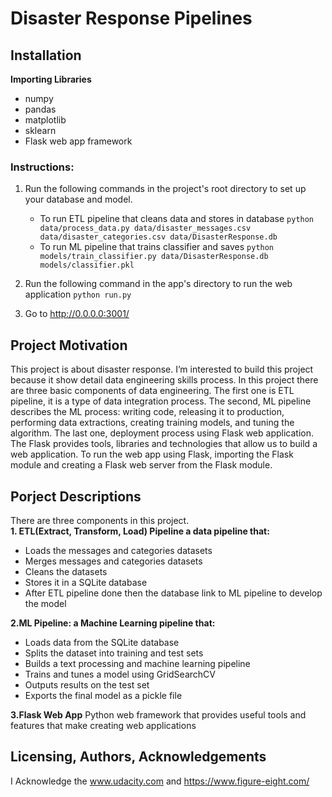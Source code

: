 
# Disaster Response Pipelines

## Installation
**Importing Libraries**</br>
* numpy
* pandas
* matplotlib
* sklearn
* Flask web app framework
### Instructions:
1. Run the following commands in the project's root directory to set up your database and model.
    - To run ETL pipeline that cleans data and stores in database
        `python data/process_data.py data/disaster_messages.csv data/disaster_categories.csv data/DisasterResponse.db`
    - To run ML pipeline that trains classifier and saves
        `python models/train_classifier.py data/DisasterResponse.db models/classifier.pkl`
2. Run the following command in the app's directory to run the web application 
    `python run.py`

3. Go to http://0.0.0.0:3001/

## Project Motivation
This project is about disaster response. I’m interested to build this project because it show detail data engineering skills process. In this project there are three basic components of data engineering. The first one is ETL pipeline, it is a type of data integration process. The second, ML pipeline describes the ML process: writing code, releasing it to production, performing data extractions, creating training models, and tuning the algorithm. The last one, deployment process using Flask web application. The Flask provides tools, libraries and technologies that allow us to build a web application. To run the web app using Flask, importing the Flask module and creating a Flask web server from the Flask module.
## Porject Descriptions 
There are three components in this project. </br>
**1. ETL(Extract, Transform, Load) Pipeline a data pipeline that:** 
* Loads the messages and categories datasets
* Merges messages and categories datasets
* Cleans the datasets
* Stores it in a SQLite database
* After ETL pipeline done then the database link to ML pipeline to develop the model

**2.ML Pipeline: a Machine Learning pipeline that:**
* Loads data from the SQLite database
* Splits the dataset into training and test sets
* Builds a text processing and machine learning pipeline
* Trains and tunes a model using GridSearchCV
* Outputs results on the test set
* Exports the final model as a pickle file
 
**3.Flask Web App**
Python web framework that provides useful tools and features that make creating web applications

## Licensing, Authors, Acknowledgements
I Acknowledge the www.udacity.com and https://www.figure-eight.com/
